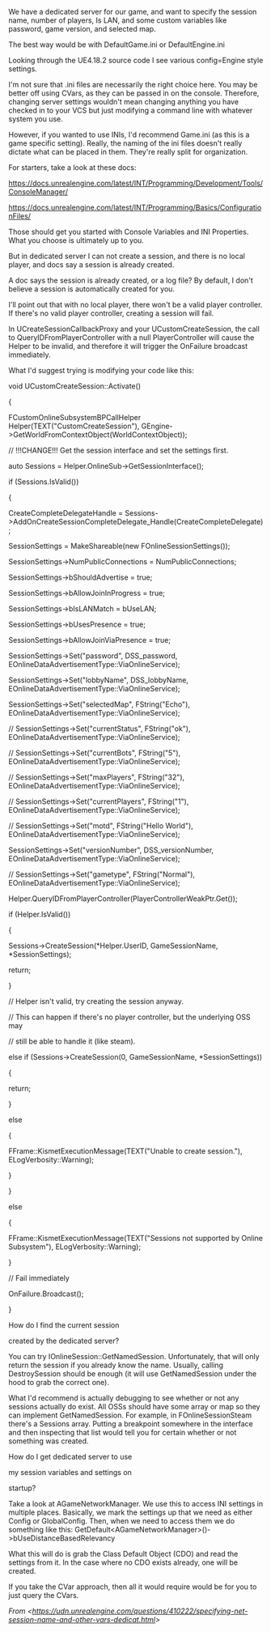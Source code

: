 We have a dedicated server for our game, and want to specify the session name, number of players, Is LAN, and some custom variables like password, game version, and selected map.

The best way would be with DefaultGame.ini or DefaultEngine.ini

Looking through the UE4.18.2 source code I see various config=Engine style settings.

I'm not sure that .ini files are necessarily the right choice here. You may be better off using CVars, as they can be passed in on the console. Therefore, changing server settings wouldn't mean changing anything you have checked in to your VCS but just modifying a command line with whatever system you use.

However, if you wanted to use INIs, I'd recommend Game.ini (as this is a game specific setting). Really, the naming of the ini files doesn't really dictate what can be placed in them. They're really split for organization.

For starters, take a look at these docs:

<https://docs.unrealengine.com/latest/INT/Programming/Development/Tools/ConsoleManager/>

<https://docs.unrealengine.com/latest/INT/Programming/Basics/ConfigurationFiles/>

Those should get you started with Console Variables and INI Properties. What you choose is ultimately up to you.

But in dedicated server I can not create a session, and there is no local player, and docs say a session is already created.

A doc says the session is already created, or a log file? By default, I don't believe a session is automatically created for you.

I'll point out that with no local player, there won't be a valid player controller. If there's no valid player controller, creating a session will fail.

In UCreateSessionCallbackProxy and your UCustomCreateSession, the call to QueryIDFromPlayerController with a null PlayerController will cause the Helper to be invalid, and therefore it will trigger the OnFailure broadcast immediately.

What I'd suggest trying is modifying your code like this:

void UCustomCreateSession::Activate()

{

FCustomOnlineSubsystemBPCallHelper Helper(TEXT("CustomCreateSession"), GEngine-&gt;GetWorldFromContextObject(WorldContextObject));

// !!!CHANGE!!! Get the session interface and set the settings first.

auto Sessions = Helper.OnlineSub-&gt;GetSessionInterface();

if (Sessions.IsValid())

{

CreateCompleteDelegateHandle = Sessions-&gt;AddOnCreateSessionCompleteDelegate_Handle(CreateCompleteDelegate);

SessionSettings = MakeShareable(new FOnlineSessionSettings());

SessionSettings-&gt;NumPublicConnections = NumPublicConnections;

SessionSettings-&gt;bShouldAdvertise = true;

SessionSettings-&gt;bAllowJoinInProgress = true;

SessionSettings-&gt;bIsLANMatch = bUseLAN;

SessionSettings-&gt;bUsesPresence = true;

SessionSettings-&gt;bAllowJoinViaPresence = true;

SessionSettings-&gt;Set("password", DSS_password, EOnlineDataAdvertisementType::ViaOnlineService);

SessionSettings-&gt;Set("lobbyName", DSS_lobbyName, EOnlineDataAdvertisementType::ViaOnlineService);

SessionSettings-&gt;Set("selectedMap", FString("Echo"), EOnlineDataAdvertisementType::ViaOnlineService);

// SessionSettings-&gt;Set("currentStatus", FString("ok"), EOnlineDataAdvertisementType::ViaOnlineService);

// SessionSettings-&gt;Set("currentBots", FString("5"), EOnlineDataAdvertisementType::ViaOnlineService);

// SessionSettings-&gt;Set("maxPlayers", FString("32"), EOnlineDataAdvertisementType::ViaOnlineService);

// SessionSettings-&gt;Set("currentPlayers", FString("1"), EOnlineDataAdvertisementType::ViaOnlineService);

// SessionSettings-&gt;Set("motd", FString("Hello World"), EOnlineDataAdvertisementType::ViaOnlineService);

SessionSettings-&gt;Set("versionNumber", DSS_versionNumber, EOnlineDataAdvertisementType::ViaOnlineService);

// SessionSettings-&gt;Set("gametype", FString("Normal"), EOnlineDataAdvertisementType::ViaOnlineService);

Helper.QueryIDFromPlayerController(PlayerControllerWeakPtr.Get());

if (Helper.IsValid())

{

Sessions-&gt;CreateSession(\*Helper.UserID, GameSessionName, \*SessionSettings);

return;

}

// Helper isn't valid, try creating the session anyway.

// This can happen if there's no player controller, but the underlying OSS may

// still be able to handle it (like steam).

else if (Sessions-&gt;CreateSession(0, GameSessionName, \*SessionSettings))

{

return;

}

else

{

FFrame::KismetExecutionMessage(TEXT("Unable to create session."), ELogVerbosity::Warning);

}

}

else

{

FFrame::KismetExecutionMessage(TEXT("Sessions not supported by Online Subsystem"), ELogVerbosity::Warning);

}

// Fail immediately

OnFailure.Broadcast();

}

How do I find the current session

created by the dedicated server?

You can try IOnlineSession::GetNamedSession. Unfortunately, that will only return the session if you already know the name. Usually, calling DestroySession should be enough (it will use GetNamedSession under the hood to grab the correct one).

What I'd recommend is actually debugging to see whether or not any sessions actually do exist. All OSSs should have some array or map so they can implement GetNamedSession. For example, in FOnlineSessionSteam there's a Sessions array. Putting a breakpoint somewhere in the interface and then inspecting that list would tell you for certain whether or not something was created.

How do I get dedicated server to use

my session variables and settings on

startup?

Take a look at AGameNetworkManager. We use this to access INI settings in multiple places. Basically, we mark the settings up that we need as either Config or GlobalConfig. Then, when we need to access them we do something like this: GetDefault&lt;AGameNetworkManager&gt;()-&gt;bUseDistanceBasedRelevancy

What this will do is grab the Class Default Object (CDO) and read the settings from it. In the case where no CDO exists already, one will be created.

If you take the CVar approach, then all it would require would be for you to just query the CVars.

_From &lt;<https://udn.unrealengine.com/questions/410222/specifying-net-session-name-and-other-vars-dedicat.html>&gt;_
